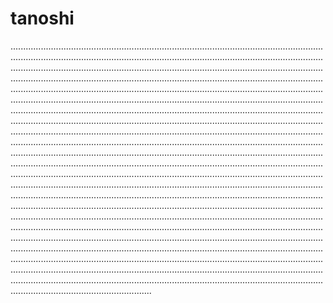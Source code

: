 # tanoshi

............................................................................................................................................................................................................................................................................................................................................................................................................................................................................................................................................................................................................................................................................................................................................................................................................................................................................................................................................................................................................................................................................................................................................................................................................................................................................................................................................................................................................................................................................................................................................................................................................................................................................................................................................................................................................................................................................................................................................................................................................................................................................................................................................................................................................................................................................................................................................................................................................................................................................................................................................................................................................................................................................................................................................................................................................................................................................................................................................................................................................................